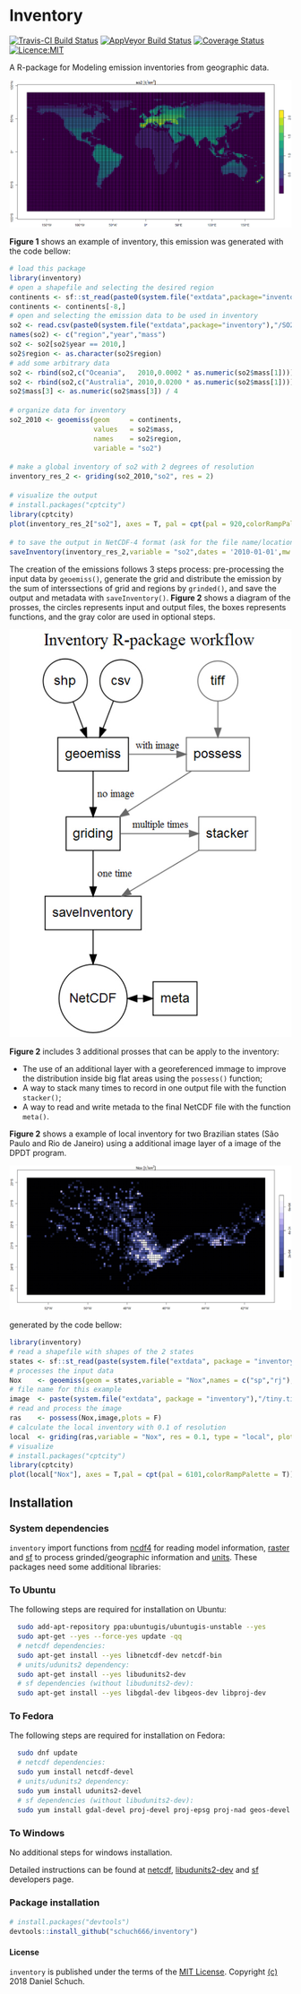 # Inventory
[![Travis-CI Build Status](https://travis-ci.org/Schuch666/inventory.svg?branch=master)](https://travis-ci.org/Schuch666/inventory) [![AppVeyor Build Status](https://ci.appveyor.com/api/projects/status/github/Schuch666/inventory?branch=master&svg=true)](https://ci.appveyor.com/project/Schuch666/inventory) [![Coverage Status](https://img.shields.io/codecov/c/github/Schuch666/inventory/master.svg)](https://codecov.io/github/Schuch666/inventory?branch=master) [![Licence:MIT](https://img.shields.io/github/license/hyperium/hyper.svg)](https://opensource.org/licenses/MIT)

A R-package for Modeling emission inventories from geographic data.

![**Figure 1** - A global inventory.](https://raw.githubusercontent.com/Schuch666/inventory/master/global.jpg)

**Figure 1** shows an example of inventory, this emission was generated with the code bellow:

```r
# load this package
library(inventory)
# open a shapefile and selecting the desired region
continents <- sf::st_read(paste0(system.file("extdata",package="inventory"),"/continent.shp"))
continents <- continents[-8,]
# open and selecting the emission data to be used in inventory
so2 <- read.csv(paste0(system.file("extdata",package="inventory"),"/SO2.csv"))
names(so2) <- c("region","year","mass")
so2 <- so2[so2$year == 2010,]
so2$region <- as.character(so2$region)
# add some arbitrary data
so2 <- rbind(so2,c("Oceania",   2010,0.0002 * as.numeric(so2$mass[1])))
so2 <- rbind(so2,c("Australia", 2010,0.0200 * as.numeric(so2$mass[1])))
so2$mass[3] <- as.numeric(so2$mass[3]) / 4

# organize data for inventory
so2_2010 <- geoemiss(geom     = continents,
                     values   = so2$mass,
                     names    = so2$region,
                     variable = "so2")

# make a global inventory of so2 with 2 degrees of resolution 
inventory_res_2 <- griding(so2_2010,"so2", res = 2)

# visualize the output
# install.packages("cptcity")
library(cptcity)
plot(inventory_res_2["so2"], axes = T, pal = cpt(pal = 920,colorRampPalette = T))

# to save the output in NetCDF-4 format (ask for the file name/location)
saveInventory(inventory_res_2,variable = "so2",dates = '2010-01-01',mw = 64.066)
```

The creation of the emissions follows 3 steps process: pre-processing the input data by `geoemiss()`, generate the grid and distribute the emission by the sum of interssections of grid and regions by `grinded()`, and save the output and metadata with `saveInventory()`. **Figure 2** shows a diagram of the prosses, the circles represents input and output files, the boxes represents functions, and the gray color are used in optional steps.


![**Figure 2** - Diagram](https://raw.githubusercontent.com/Schuch666/inventory/master/diagram.jpg)

**Figure 2** includes 3 additional prosses that can be apply to the inventory:

- The use of an additional layer with a georeferenced immage to improve the distribution inside big flat areas using the `possess()` function;
- A way to stack many times to record in one output file with the function `stacker()`;
- A way to read and write metada to the final NetCDF file with the function `meta()`.

**Figure 2** shows a example of local inventory for two Brazilian states (São Paulo and Rio de Janeiro) using a additional image layer of a image of the DPDT program.

![**Figure 3** - A local inventory with image layer.](https://raw.githubusercontent.com/Schuch666/inventory/master/local.jpg)

generated by the code bellow:
```r 
library(inventory)
# read a shapefile with shapes of the 2 states
states <- sf::st_read(paste(system.file("extdata", package = "inventory"),"/states.shp",sep=""))
# processes the input data
Nox    <- geoemiss(geom = states,variable = "Nox",names = c("sp","rj"),values = c(1000,25))
# file name for this example
image  <- paste(system.file("extdata", package = "inventory"),"/tiny.tif",sep="")
# read and process the image
ras    <- possess(Nox,image,plots = F)
# calculate the local inventory with 0.1 of resolution 
local  <- griding(ras,variable = "Nox", res = 0.1, type = "local", plot = F)
# visualize
# install.packages("cptcity")
library(cptcity)
plot(local["Nox"], axes = T,pal = cpt(pal = 6101,colorRampPalette = T))
```

## Installation

### System dependencies 

`inventory` import functions from [ncdf4](http://cran.r-project.org/package=ncdf4) for reading model information, [raster](http://cran.r-project.org/package=raster) and [sf](https://cran.r-project.org/web/packages/sf/index.html) to process grinded/geographic information and [units](https://github.com/edzer/units/). These packages need some additional libraries: 

### To Ubuntu
The following steps are required for installation on Ubuntu:
```bash
  sudo add-apt-repository ppa:ubuntugis/ubuntugis-unstable --yes
  sudo apt-get --yes --force-yes update -qq
  # netcdf dependencies:
  sudo apt-get install --yes libnetcdf-dev netcdf-bin
  # units/udunits2 dependency:
  sudo apt-get install --yes libudunits2-dev
  # sf dependencies (without libudunits2-dev):
  sudo apt-get install --yes libgdal-dev libgeos-dev libproj-dev
```

### To Fedora
The following steps are required for installation on Fedora:
```bash
  sudo dnf update
  # netcdf dependencies:
  sudo yum install netcdf-devel
  # units/udunits2 dependency:
  sudo yum install udunits2-devel
  # sf dependencies (without libudunits2-dev):
  sudo yum install gdal-devel proj-devel proj-epsg proj-nad geos-devel
```

### To Windows
No additional steps for windows installation.

Detailed instructions can be found at [netcdf](https://www.unidata.ucar.edu/software/netcdf/), [libudunits2-dev](https://r-quantities.github.io/units/) and [sf](https://r-spatial.github.io/sf/#installing) developers page.

### Package installation

```r
# install.packages("devtools")
devtools::install_github("schuch666/inventory")
```

#### License

`inventory` is published under the terms of the [MIT License](https://opensource.org/licenses/MIT). Copyright [(c)](https://raw.githubusercontent.com/Schuch666/inventory/master/LICENSE) 2018 Daniel Schuch.
